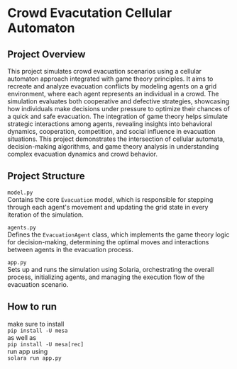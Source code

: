 # Crowd Evacutation Cellular Automaton

## Project Overview

This project simulates crowd evacuation scenarios using a cellular automaton approach integrated with game theory principles. It aims to recreate and analyze evacuation conflicts by modeling agents on a grid environment, where each agent represents an individual in a crowd. The simulation evaluates both cooperative and defective strategies, showcasing how individuals make decisions under pressure to optimize their chances of a quick and safe evacuation. The integration of game theory helps simulate strategic interactions among agents, revealing insights into behavioral dynamics, cooperation, competition, and social influence in evacuation situations. This project demonstrates the intersection of cellular automata, decision-making algorithms, and game theory analysis in understanding complex evacuation dynamics and crowd behavior.


## Project Structure

`model.py`\
Contains the core `Evacuation` model, which is responsible for stepping through each agent's movement and updating the grid state in every iteration of the simulation.

`agents.py`\
Defines the `EvacuationAgent` class, which implements the game theory logic for decision-making, determining the optimal moves and interactions between agents in the evacuation process.

`app.py`\
Sets up and runs the simulation using Solaria, orchestrating the overall process, initializing agents, and managing the execution flow of the evacuation scenario.


## How to run

make sure to install \
```pip install -U mesa```\
as well as \
```pip install -U mesa[rec]```\
run app using \
```solara run app.py```
